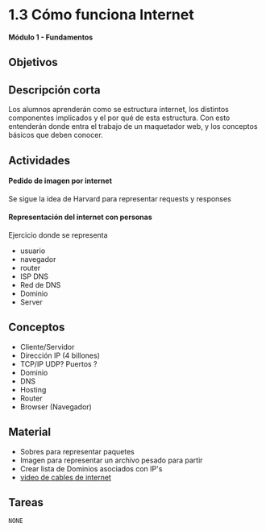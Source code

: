 # 1.3 Cómo funciona Internet

**Módulo 1 - Fundamentos**

## Objetivos

## Descripción corta

Los alumnos aprenderán como se estructura internet, los distintos componentes implicados y el por qué de esta estructura.
Con esto entenderán donde entra el trabajo de un maquetador web, y los conceptos básicos que deben conocer.

## Actividades

#### Pedido de imagen por internet

Se sigue la idea de Harvard para representar requests y responses

#### Representación del internet con personas

Ejercicio donde se representa

- usuario
- navegador
- router
- ISP DNS
- Red de DNS
- Dominio
- Server

## Conceptos

- Cliente/Servidor
- Dirección IP (4 billones)
- TCP/IP UDP? Puertos ?
- Dominio
- DNS
- Hosting
- Router
- Browser (Navegador)

## Material

- Sobres para representar paquetes
- Imagen para representar un archivo pesado para partir
- Crear lista de Dominios asociados con IP's
- [video de cables de internet](https://www.youtube.com/watch?v=IlAJJI-qG2k)

## Tareas

`NONE`
